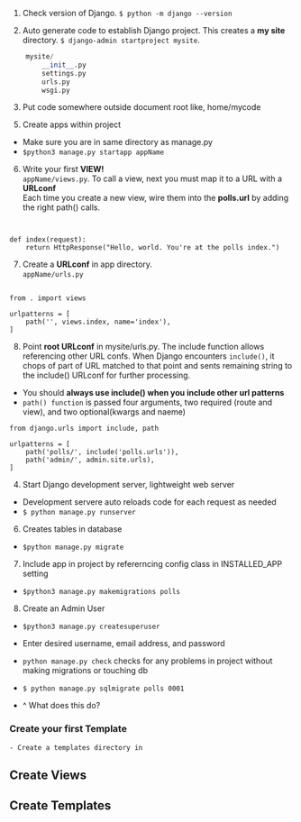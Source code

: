1. Check version of Django. `$ python -m django --version`

2. Auto generate code to establish Django project. This creates a **my site** directory. `$ django-admin startproject mysite`.

```manage.py
    mysite/
        __init__.py
        settings.py
        urls.py
        wsgi.py
```

3. Put code somewhere outside document root like, home/mycode

5) Create apps within project

- Make sure you are in same directory as manage.py
- `$python3 manage.py startapp appName`

6. Write your first **VIEW!** <br/>
   `appName/views.py`. To call a view, next you must map it to a URL with a **URLconf** <br/>
   Each time you create a new view, wire them into the **polls.url** by adding the right path() calls.

```from django.http import HttpResponse


def index(request):
    return HttpResponse("Hello, world. You're at the polls index.")
```

7. Create a **URLconf** in app directory. <br/>`appName/urls.py` <br/>

```from django.urls import path

from . import views

urlpatterns = [
    path('', views.index, name='index'),
]
```

8. Point **root URLconf** in mysite/urls.py.
   The include function allows referencing other URL confs. When Django encounters `include()`, it chops of part of URL matched to that point and sents remaining string to the include() URLconf for further processing.

- You should **always use include() when you include other url patterns**
- `path() function` is passed four arguments, two required (route and view), and two optional(kwargs and naeme)

```from django.contrib import admin
from django.urls import include, path

urlpatterns = [
    path('polls/', include('polls.urls')),
    path('admin/', admin.site.urls),
]
```

4. Start Django development server, lightweight web server

- Development servere auto reloads code for each request as needed
- `$ python manage.py runserver`

6. Creates tables in database

- `$python manage.py migrate`

7. Include app in project by refererncing config class in INSTALLED_APP setting

- `$python3 manage.py makemigrations polls`

8. Create an Admin User

- `$python3 manage.py createsuperuser`
- Enter desired username, email address, and password

- `python manage.py check` checks for any problems in project without making migrations or touching db

- `$ python manage.py sqlmigrate polls 0001`
- ^ What does this do?

### Create your first **Template**

    - Create a templates directory in

## Create Views

## Create Templates
